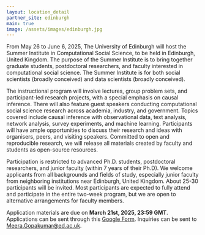 ```yaml
---
layout: location_detail
partner_site: edinburgh
main: true
image: /assets/images/edinburgh.jpg
---
```


[//]: # (ORGANIZERS: Update the info to match your location. Add a site image to /assets/images/ and update the placeholder URL above to match it. See _data/2025/Edinburgh for yml files that control the header content, location info on general sites page, people lists, and sidebar.)

From May 26 to June 6, 2025, The University of Edinburgh will host the Summer Institute in Computational Social Science, to be held in Edinburgh, United Kingdom. The purpose of the Summer Institute is to bring together graduate students, postdoctoral researchers, and faculty interested in computational social science. The Summer Institute is for both social scientists (broadly conceived) and data scientists (broadly conceived).

The instructional program will involve lectures, group problem sets, and participant-led research projects, with a special emphasis on causal inference. There will also feature guest speakers conducting computational social science research across academia, industry, and government. Topics covered include causal inference with observational data, text analysis, network analysis, survey experiments, and machine learning. Participants will have ample opportunities to discuss their research and ideas with organisers, peers, and visiting speakers. Committed to open and reproducible research, we will release all materials created by faculty and students as open-source resources.

Participation is restricted to advanced Ph.D. students, postdoctoral researchers, and junior faculty (within 7 years of their Ph.D). We welcome applicants from all backgrounds and fields of study, especially junior faculty from neighboring institutions near Edinburgh, United Kingdom. About 25-30 participants will be invited. Most participants are expected to fully attend and participate in the entire two-week program, but we are open to alternative arrangements for faculty members. 

Application materials are due on **March 21st, 2025, 23:59 GMT**. Applications can be sent through this [Google Form](https://forms.office.com/e/WdnSUtm5D0).
Inquiries can be sent to [Meera.Gopakumar@ed.ac.uk](Meera.Gopakumar@ed.ac.uk).


[//]: # (ORGANIZERS: feel free to add a link to your application materials or your SICSS apply page above.)
